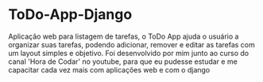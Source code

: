 # ToDo-App-Django

Aplicação web para listagem de tarefas, o ToDo App ajuda o usuário a organizar suas tarefas, podendo adicionar, remover e editar as tarefas
com um layout simples e objetivo.
Foi desenvolvido por mim junto ao curso do canal 'Hora de Codar' no youtube, para que eu pudesse estudar e me capacitar cada vez mais com aplicações web e com o django
